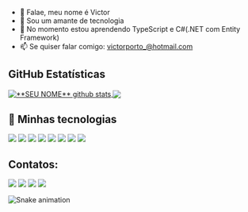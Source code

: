 - 👋 Falae, meu nome é Victor
- 👀 Sou um amante de tecnologia
- 🌱 No momento estou aprendendo TypeScript e C#(.NET com Entity Framework)
- 📫 Se quiser falar comigo: victorporto_@hotmail.com

## **GitHub Estatísticas**

<a href="https://github.com/VORP2830">
 <img align="center" src="https://github-readme-stats.vercel.app/api?username=VORP2830&show_icons=true&theme=dracula&line_height=27" alt="**SEU NOME** github stats"/>
</a>
    
<a href="https://github.com/VORP2830">
  <img align="center" src="https://github-readme-stats.vercel.app/api/top-langs/?username=VORP2830&layout=compact&langs_count=7&theme=dark" />
</a>

## 🚀 Minhas tecnologias

<img src="https://img.shields.io/badge/C%23-239120?style=for-the-badge&logo=c-sharp&logoColor=white"/> <img src="https://img.shields.io/badge/TypeScript-007ACC?style=for-the-badge&logo=typescript&logoColor=white"/> <img src="https://img.shields.io/badge/Node.js-43853D?style=for-the-badge&logo=node.js&logoColor=white"/> <img src="https://img.shields.io/badge/MySQL-00000F?style=for-the-badge&logo=mysql&logoColor=white"/> <img src="https://img.shields.io/badge/Python-14354C?style=for-the-badge&logo=python&logoColor=white"/> <img src="https://img.shields.io/badge/JavaScript-F7DF1E?style=for-the-badge&logo=javascript&logoColor=black"/> <img src="https://img.shields.io/badge/Express.js-404D59?style=for-the-badge"/> <img src="https://img.shields.io/badge/Angular-DD0031?style=for-the-badge&logo=angular&logoColor=white"/>


## Contatos:

<div>
<a href="https://instagram.com/osorinho" target="_blank"><img src="https://img.shields.io/badge/-Instagram-%23E4405F?style=for-the-badge&logo=instagram&logoColor=white" target="_blank"></a>
<a href = "mailto:victorporto_@hotmail.com"><img src="https://img.shields.io/badge/Outlook-0078D4?style=for-the-badge&logo=microsoft-outlook&logoColor=white" target="_blank"></a>
<a href="https://www.linkedin.com/in/vorp" target="_blank"><img src="https://img.shields.io/badge/-LinkedIn-%230077B5?style=for-the-badge&logo=linkedin&logoColor=white" target="_blank"></a>   
 <a href="https://www.github.com/VORP2830" target="_blank"><img src="https://img.shields.io/badge/GitHub-100000?style=for-the-badge&logo=github&logoColor=white" target="_blank"></a> 
</div>

![Snake animation](https://github.com/VORP2830/VORP2830/blob/output/github-contribution-grid-snake.svg)
